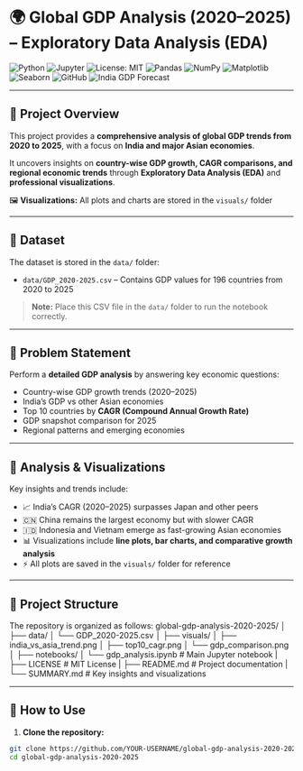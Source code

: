 # 🌍 Global GDP Analysis (2020–2025) – Exploratory Data Analysis (EDA)

![Python](https://img.shields.io/badge/Python-3.10-blue.svg) 
![Jupyter](https://img.shields.io/badge/Notebook-Jupyter-orange.svg)
![License: MIT](https://img.shields.io/badge/License-MIT-green.svg)
![Pandas](https://img.shields.io/badge/Pandas-1.5-blue.svg)
![NumPy](https://img.shields.io/badge/NumPy-1.26-lightgrey.svg) 
![Matplotlib](https://img.shields.io/badge/Matplotlib-3.8-orange.svg)
![Seaborn](https://img.shields.io/badge/Seaborn-0.12-blueviolet.svg)
![GitHub](https://img.shields.io/badge/Version%20Control-GitHub-black.svg)
![India GDP Forecast](https://img.shields.io/badge/India%20GDP%20Forecast-2020--25-blue.svg)  
  
---

## 📌 Project Overview
This project provides a **comprehensive analysis of global GDP trends from 2020 to 2025**, with a focus on **India and major Asian economies**.  

It uncovers insights on **country-wise GDP growth, CAGR comparisons, and regional economic trends** through **Exploratory Data Analysis (EDA)** and **professional visualizations**.  

🖼️ **Visualizations:** All plots and charts are stored in the `visuals/` folder  

---

## 📂 Dataset
The dataset is stored in the `data/` folder:

- `data/GDP_2020-2025.csv` – Contains GDP values for 196 countries from 2020 to 2025  

> **Note:** Place this CSV file in the `data/` folder to run the notebook correctly.

---

## 🎯 Problem Statement
Perform a **detailed GDP analysis** by answering key economic questions:

- Country-wise GDP growth trends (2020–2025)  
- India’s GDP vs other Asian economies  
- Top 10 countries by **CAGR (Compound Annual Growth Rate)**  
- GDP snapshot comparison for 2025  
- Regional patterns and emerging economies  

---

## 🔎 Analysis & Visualizations
Key insights and trends include:

- 📈 India’s CAGR (2020–2025) surpasses Japan and other peers  
- 🇨🇳 China remains the largest economy but with slower CAGR  
- 🇮🇩 Indonesia and Vietnam emerge as fast-growing Asian economies  
- 📊 Visualizations include **line plots, bar charts, and comparative growth analysis**  
- ⚡ All plots are saved in the `visuals/` folder for reference  

---

## 📁 Project Structure
The repository is organized as follows:
global-gdp-analysis-2020-2025/
│
├── data/
│ └── GDP_2020-2025.csv
│
├── visuals/
│ ├── india_vs_asia_trend.png
│ ├── top10_cagr.png
│ └── gdp_comparison.png
│
├── notebooks/
│ └── gdp_analysis.ipynb # Main Jupyter notebook
|
├── LICENSE # MIT License
|
├── README.md # Project documentation
|
└── SUMMARY.md # Key insights and visualizations

---

## 📌 How to Use
1. **Clone the repository:**
```bash
git clone https://github.com/YOUR-USERNAME/global-gdp-analysis-2020-2025.git
cd global-gdp-analysis-2020-2025
